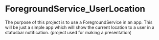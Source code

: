 # ForegroundService_UserLocation

The purpose of this project is to use a ForegroundService in an app.
This will be just a simple app which will show the current location to a user in a statusbar notification.
(project used for making a presentation)
